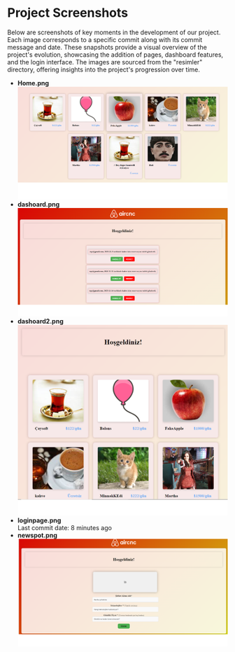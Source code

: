 
Project Screenshots
===================
Below are screenshots of key moments in the development of our project. Each image corresponds to a specific commit along with its commit message and date. These snapshots provide a visual overview of the project's evolution, showcasing the addition of pages, dashboard features, and the login interface. The images are sourced from the "resimler" directory, offering insights into the project's progression over time.

*   **Home.png**  
    ![Adsız.png](resimler/Adsız.png)
*   **dashoard.png**  
    ![dashoard.png](resimler/dashoard.png)
*   **dashoard2.png**  
    ![dashoard2.png](resimler/dashoard2.png)
*   **loginpage.png**  
    Last commit date: 8 minutes ago  
*   **newspot.png**  
    ![newspot.png](resimler/newspot.png)
